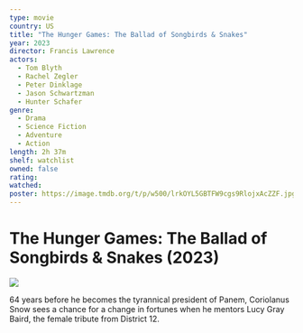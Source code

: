 ```yaml
---
type: movie
country: US
title: "The Hunger Games: The Ballad of Songbirds & Snakes"
year: 2023
director: Francis Lawrence
actors:
  - Tom Blyth
  - Rachel Zegler
  - Peter Dinklage
  - Jason Schwartzman
  - Hunter Schafer
genre:
  - Drama
  - Science Fiction
  - Adventure
  - Action
length: 2h 37m
shelf: watchlist
owned: false
rating:
watched:
poster: https://image.tmdb.org/t/p/w500/lrkOYL5GBTFW9cgs9RlojxAcZZF.jpg
---
```


# The Hunger Games: The Ballad of Songbirds & Snakes (2023)

![](https://image.tmdb.org/t/p/w500/lrkOYL5GBTFW9cgs9RlojxAcZZF.jpg)

64 years before he becomes the tyrannical president of Panem, Coriolanus Snow sees a chance for a change in fortunes when he mentors Lucy Gray Baird, the female tribute from District 12.
